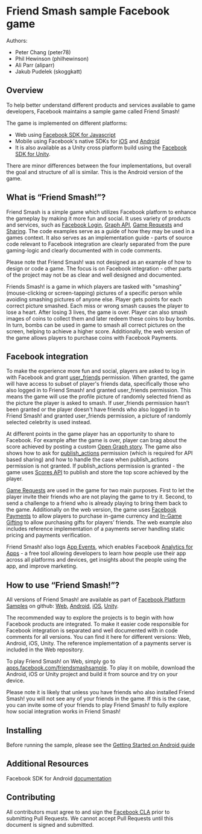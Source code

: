 # Friend Smash sample Facebook game

Authors: 
- Peter Chang (peter78)
- Phil Hewinson (philhewinson)
- Ali Parr (aliparr)
- Jakub Pudelek (skoggkatt)

## Overview
To help better understand different products and services available to game developers, Facebook maintains a sample game called Friend Smash!

The game is implemented on different platforms:

* Web using [Facebook SDK for Javascript](https://developers.facebook.com/docs/javascript)
* Mobile using Facebook's native SDKs for [iOS](https://developers.facebook.com/docs/ios) and [Android](https://developers.facebook.com/docs/android)
* It is also available as a Unity cross platform build using the [Facebook SDK for Unity](https://developers.facebook.com/docs/unity).

There are minor differences between the four implementations, but overall the goal and structure of all is similar. This is the Android version of the game.
## What is “Friend Smash!”?
Friend Smash is a simple game which utilizes Facebook platform to enhance the gameplay by making it more fun and social. It uses variety of products and services, such as [Facebook Login](https://developers.facebook.com/docs/facebook-login), [Graph API](https://developers.facebook.com/docs/graph-api), [Game Requests](https://developers.facebook.com/docs/games/requests/) and [Sharing](https://developers.facebook.com/docs/games/sharing). The code examples serve as a guide of how they may be used in a games context. It also serves as an implementation guide - parts of source code relevant to Facebook integration are clearly separated from the pure gaming-logic and clearly documented with in code comments.

Please note that Friend Smash! was not designed as an example of how to design or code a game. The focus is on Facebook integration - other parts of the project may not be as clear and well designed and documented.

Friends Smash! is a game in which players are tasked with "smashing" (mouse-clicking or screen-tapping) pictures of a specific person while avoiding smashing pictures of anyone else. Player gets points for each correct picture smashed. Each miss or wrong smash causes the player to lose a heart. After losing 3 lives, the game is over. Player can also smash images of coins to collect them and later redeem these coins to buy bombs. In turn, bombs can be used in game to smash all correct pictures on the screen, helping to achieve a higher score. Additionally, the web version of the game allows players to purchase coins with Facebook Payments.

## Facebook integration
To make the experience more fun and social, players are asked to log in with Facebook and grant [user_friends](https://developers.facebook.com/docs/facebook-login/permissions/#reference-user_friends) permission. When granted, the game will have access to subset of player's friends data, specifically those who also logged in to Friend Smash! and granted user_friends permission. This means the game will use the profile picture of randomly selected friend as the picture the player is asked to smash. If user_friends permission hasn’t been granted or the player doesn't have friends who also logged in to Friend Smash! and granted user_friends permission, a picture of randomly selected celebrity is used instead.

At different points in the game player has an opportunity to share to Facebook. For example after the game is over, player can brag about the score achieved by posting a custom [Open Graph story](https://developers.facebook.com/docs/games/opengraph). The game also shows how to ask for [publish_actions](https://developers.facebook.com/docs/facebook-login/permissions/#reference-publish_actions) permission (which is required for API based sharing) and how to handle the case when publish_actions permission is not granted. If publish_actions permission is granted - the game uses [Scores API](https://developers.facebook.com/docs/games/scores) to publish and store the top score achieved by the player.

[Game Requests](https://developers.facebook.com/docs/games/requests/) are used in the game for two main purposes. First to let the player invite their friends who are not playing the game to try it. Second, to send a challenge to a friend who is already playing to bring them back to the game.
Additionally on the web version, the game uses [Facebook Payments](https://developers.facebook.com/docs/payments) to allow players to purchase in-game currency and [In-Game Gifting](https://developers.facebook.com/docs/payments/ingamegifting) to allow purchasing gifts for players’ friends. The web example also includes reference implementation of a payments server handling static pricing and payments verification.

Friend Smash! also logs [App Events](https://developers.facebook.com/docs/app-events), which enables Facebook [Analytics for Apps](https://developers.facebook.com/docs/analytics) - a free tool allowing developers to learn how people use their app across all platforms and devices, get insights about the people using the app, and improve marketing.

## How to use “Friend Smash!”?
All versions of Friend Smash! are available as part of [Facebook Platform Samples](https://github.com/fbsamples) on github:
[Web](https://github.com/fbsamples/web-friend-smash), [Android](https://github.com/fbsamples/android-friend-smash), [iOS](https://github.com/fbsamples/ios-friend-smash), [Unity](https://github.com/fbsamples/friendsmash-unity).

The recommended way to explore the projects is to begin with how Facebook products are integrated. To make it easier code responsible for Facebook integration is separated and well documented with in code comments for all versions. You can find it here for different versions: Web, Android, iOS, Unity. The reference implementation of a payments server is included in the Web repository.

To play Friend Smash! on Web, simply go to [apps.facebook.com/friendsmashsample](http://apps.facebook.com/friendsmashsample). To play it on mobile, download the Android, iOS or Unity project and build it from source and try on your device.

Please note it is likely that unless you have friends who also installed Friend Smash! you will not see any of your friends in the game. If this is the case, you can invite some of your friends to play Friend Smash! to fully explore how social integration works in Friend Smash!

## Installing
Before running the sample, please see the [Getting Started on Android guide](https://developers.facebook.com/docs/android/getting-started)

## Additional Resources
Facebook SDK for Android [documentation](https://developers.facebook.com/docs/android/)

## Contributing
All contributors must agree to and sign the [Facebook CLA](https://developers.facebook.com/opensource/cla) prior to submitting Pull Requests. We cannot accept Pull Requests until this document is signed and submitted.

